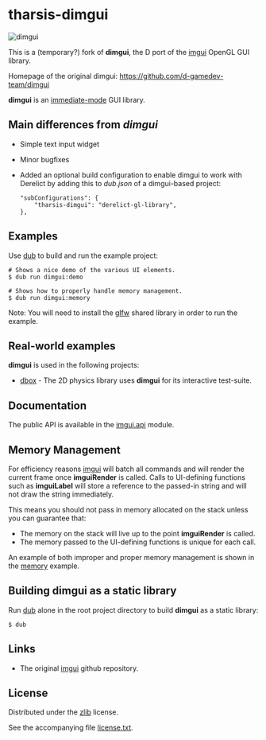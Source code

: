 # tharsis-dimgui

![dimgui](https://raw.github.com/d-gamedev-team/dimgui/master/screenshot/imgui.png)

This is a (temporary?) fork of **dimgui**, the D port of the [imgui] OpenGL GUI library.

Homepage of the original dimgui: https://github.com/d-gamedev-team/dimgui

**dimgui** is an [immediate-mode] GUI library.

## Main differences from *dimgui*

* Simple text input widget
* Minor bugfixes
* Added an optional build configuration to enable dimgui to work with Derelict
  by adding this to *dub.json* of a dimgui-based project:

  ```
  "subConfigurations": {
      "tharsis-dimgui": "derelict-gl-library",
  },
  ```


## Examples

Use [dub] to build and run the example project:

```
# Shows a nice demo of the various UI elements.
$ dub run dimgui:demo

# Shows how to properly handle memory management.
$ dub run dimgui:memory
```

Note: You will need to install the [glfw] shared library in order to run the example.

## Real-world examples

**dimgui** is used in the following projects:

- [dbox] - The 2D physics library uses **dimgui** for its interactive test-suite.

## Documentation

The public API is available in the [imgui.api] module.

## Memory Management

For efficiency reasons [imgui] will batch all commands and will render the current frame
once **imguiRender** is called. Calls to UI-defining functions such as **imguiLabel** will
store a reference to the passed-in string and will not draw the string immediately.

This means you should not pass in memory allocated on the stack unless you can guarantee that:

- The memory on the stack will live up to the point **imguiRender** is called.
- The memory passed to the UI-defining functions is unique for each call.

An example of both improper and proper memory management is shown in the [memory] example.

## Building dimgui as a static library

Run [dub] alone in the root project directory to build **dimgui** as a static library:

```
$ dub
```

## Links

- The original [imgui] github repository.

## License

Distributed under the [zlib] license.

See the accompanying file [license.txt][zlib].

[dub]: http://code.dlang.org/
[immediate-mode]: http://sol.gfxile.net/imgui/
[imgui]: https://github.com/AdrienHerubel/imgui
[imgui.api]: https://github.com/d-gamedev-team/dimgui/blob/master/src/imgui/api.d
[zlib]: https://raw.github.com/d-gamedev-team/dimgui/master/license.txt
[glfw]: http://www.glfw.org/
[memory]: https://github.com/d-gamedev-team/dimgui/blob/master/examples/memory/memory.d
[dbox]: https://github.com/d-gamedev-team/dbox
